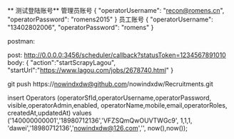 ** 测试登陆账号** 
管理员账号
{
  "operatorUsername": "recon@romens.cn",
  "operatorPassword": "romens2015"
}
员工账号
{
  "operatorUsername": "13402802006",
  "operatorPassword": "romens"
}

postman:

post:
http://0.0.0.0:3456/scheduler/callback?statusToken=1234567891010
body:
{
	"action":"startScrapyLagou",
	"startUrl":"https://www.lagou.com/jobs/2678740.html"
}


git push https://nowindxdw@github.com/nowindxdw/Recruitments.git


insert Operators
(operatorSfId,operatorUsername,operatorPassword,
visible,operatorAdmin,enabled,
operatorName,mobile,email,operatorRoles,
createdAt,updatedAt)
values
('140000000001','18980712136','VFZSQmQwOUVTWGc9',
1,1,1,
'dawei','18980712136','nowindxdw@126.com','',
now(),now());